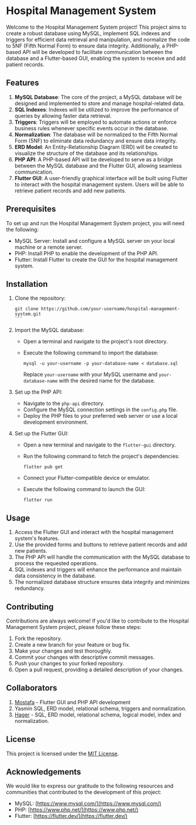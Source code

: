 # Hospital Management System

Welcome to the Hospital Management System project! This project aims to create a robust database using MySQL, implement SQL indexes and triggers for efficient data retrieval and manipulation, and normalize the code to 5NF (Fifth Normal Form) to ensure data integrity. Additionally, a PHP-based API will be developed to facilitate communication between the database and a Flutter-based GUI, enabling the system to receive and add patient records.

## Features

1. **MySQL Database**: The core of the project, a MySQL database will be designed and implemented to store and manage hospital-related data.
2. **SQL Indexes**: Indexes will be utilized to improve the performance of queries by allowing faster data retrieval.
3. **Triggers**: Triggers will be employed to automate actions or enforce business rules whenever specific events occur in the database.
4. **Normalization**: The database will be normalized to the Fifth Normal Form (5NF) to eliminate data redundancy and ensure data integrity.
5. **ERD Model**: An Entity-Relationship Diagram (ERD) will be created to visualize the structure of the database and its relationships.
6. **PHP API**: A PHP-based API will be developed to serve as a bridge between the MySQL database and the Flutter GUI, allowing seamless communication.
7. **Flutter GUI**: A user-friendly graphical interface will be built using Flutter to interact with the hospital management system. Users will be able to retrieve patient records and add new patients.

## Prerequisites

To set up and run the Hospital Management System project, you will need the following:

- MySQL Server: Install and configure a MySQL server on your local machine or a remote server.
- PHP: Install PHP to enable the development of the PHP API.
- Flutter: Install Flutter to create the GUI for the hospital management system.

## Installation

1. Clone the repository:

   ````
   git clone https://github.com/your-username/hospital-management-system.git
   ```

2. Import the MySQL database:

   - Open a terminal and navigate to the project's root directory.
   - Execute the following command to import the database:

     ```
     mysql -u your-username -p your-database-name < database.sql
     ```

     Replace `your-username` with your MySQL username and `your-database-name` with the desired name for the database.

3. Set up the PHP API:

   - Navigate to the `php-api` directory.
   - Configure the MySQL connection settings in the `config.php` file.
   - Deploy the PHP files to your preferred web server or use a local development environment.

4. Set up the Flutter GUI:

   - Open a new terminal and navigate to the `flutter-gui` directory.
   - Run the following command to fetch the project's dependencies:

     ```
     flutter pub get
     ```

   - Connect your Flutter-compatible device or emulator.
   - Execute the following command to launch the GUI:

     ```
     flutter run
     ```

## Usage

1. Access the Flutter GUI and interact with the hospital management system's features.
2. Use the provided forms and buttons to retrieve patient records and add new patients.
3. The PHP API will handle the communication with the MySQL database to process the requested operations.
4. SQL indexes and triggers will enhance the performance and maintain data consistency in the database.
5. The normalized database structure ensures data integrity and minimizes redundancy.

## Contributing

Contributions are always welcome! If you'd like to contribute to the Hospital Management System project, please follow these steps:

1. Fork the repository.
2. Create a new branch for your feature or bug fix.
3. Make your changes and test thoroughly.
4. Commit your changes with descriptive commit messages.
5. Push your changes to your forked repository.
6. Open a pull request, providing a detailed description of your changes.

## Collaborators

1. [Mostafa](https://github.com/MOSTAFA-0-1) - Flutter GUI and PHP API development
2. Yasmin SQL, ERD model, relational schema, triggers and normalization.
3. [Hager](https://github.com/HagarOsama) - SQL, ERD model, relational schema, logical model, index and normalization.

## License

This project is licensed under the [MIT License](LICENSE).

## Acknowledgements

We would like to express our gratitude to the following resources and communities that contributed to the development of this project:

- MySQL: [https://www.mysql.com/](https://www.mysql.com/)
- PHP: [https://www.php.net/](https://www.php.net/)
- Flutter: [https://flutter.dev/](https://flutter.dev/)
